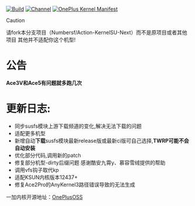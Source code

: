 [![Build](https://img.shields.io/badge/GitHub%20Actions-Build-181717?logo=github&logoColor=white&style=flat-square)](https://github.com/Numbersf/Action-KernelSU-Next/actions) [![Channel](https://img.shields.io/badge/Follow-Telegram-blue.svg?logo=telegram)](https://t.me/taichi91) [![OnePlus Kernel Manifest](https://img.shields.io/badge/OnePlus%20Kernel%20Manifest-EB0029?logo=oneplus&logoColor=white&style=flat-square)](https://github.com/OnePlusOSS/kernel_manifest)
 
> [!CAUTION]
> 
>请fork本分支项目（Numbersf/Action-KernelSU-Next）而不是原项目或者其他项目 其他并不适配你这个机型!
 
# 公告
**Ace3V和Ace5有问题就多跑几次**
#
# 更新日志:
- 同步susfs模块上游下载频道的变化,解决无法下载的问题
- 适配更多机型
- 新增自动**下载**susfs模块最新release版或最新ci版可自己选择,**TWRP可能不会自动安装**
- 优化部分代码,调用新的patch
- 修复部分机型-dirty后缀问题 感谢酷安九霄y、慕容雪绒提供的帮助
- 调用vfs钩子取代kp
- 适配KSUN内核版本12437+
- 修复Ace2Pro的AnyKernel3路径错误导致的无法生成
 
一加内核开源地址：[OnePlusOSS](https://github.com/OnePlusOSS/kernel_manifest)


